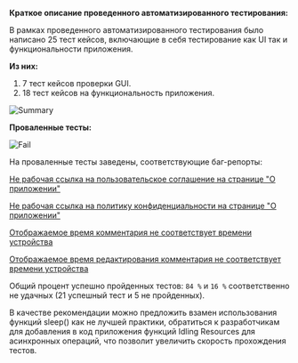 **Краткое описание проведенного автоматизированного тестирования:**

В рамках проведенного автоматизированного тестирования было написано 25 тест кейсов, включающие в себя тестирование как UI так и функциональности приложения.

**Из них:**

1. 7 тест кейсов проверки GUI.
2. 18 тест кейсов на функциональность приложения.

![Summary](https://user-images.githubusercontent.com/90593727/204108330-a4d265d0-d4d6-4022-bc63-159e945e929c.png)


**Проваленные тесты:**

![Fail](https://user-images.githubusercontent.com/90593727/204001183-6b0b5137-87e1-4e07-a9e4-70f1f33418f5.png)

На проваленные тесты заведены, соответствующие баг-репорты:

[Не рабочая ссылка на пользовательское соглашение на странице "О приложении"](https://github.com/shade1471/qa-diplom/issues/1)

[Не рабочая ссылка на политику конфиденциальности на странице "О приложении"](https://github.com/shade1471/qa-diplom/issues/2)

[Отображаемое время комментария не соответствует времени устройства](https://github.com/shade1471/qa-diplom/issues/3)

[Отображаемое время редактирования комментария не соответствует времени устройства](https://github.com/shade1471/qa-diplom/issues/4)


Общий процент успешно пройденных тестов: ```84 %``` и ```16 %``` соответственно не удачных (21 успешный тест и 5 не пройденных).

В качестве рекомендации можно предложить взамен использования функций sleep() как не лучшей практики, обратиться к разработчикам для добавления в код приложения функций Idling Resources для асинхронных операций, что позволит увеличить скорость прохождения тестов.

